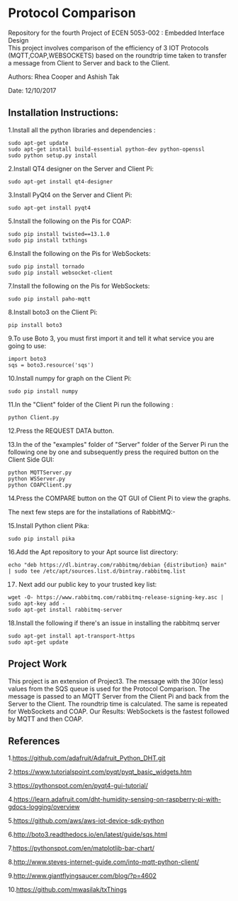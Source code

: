Protocol Comparison
==================================
Repository for the fourth Project of ECEN 5053-002 : Embedded Interface Design   
This project involves comparison of the efficiency of 3 IOT Protocols (MQTT,COAP,WEBSOCKETS) based on the roundtrip time taken to transfer a message from Client to Server and back to the Client.


Authors: Rhea Cooper and Ashish Tak

Date: 12/10/2017

Installation Instructions:
--------------------------------
1.Install all the python libraries and dependencies :
``````````````````````````````````````````````````````````` 
sudo apt-get update
sudo apt-get install build-essential python-dev python-openssl
sudo python setup.py install
`````````````````````````````````````````````````````````````             
2.Install QT4 designer on the Server and Client Pi:
```````````````````````````````````````````````````````````
sudo apt-get install qt4-designer
```````````````````````````````````````````````````````````
3.Install PyQt4 on the Server and Client Pi: 
```````````````````````````````````````````````````````````
sudo apt-get install pyqt4
```````````````````````````````````````````````````````````
5.Install the following on the Pis for COAP:
```````````````````````````````````````````````````````````
sudo pip install twisted==13.1.0
sudo pip install txthings
```````````````````````````````````````````````````````````
6.Install the following on the Pis for WebSockets:
```````````````````````````````````````````````````````````
sudo pip install tornado
sudo pip install websocket-client
```````````````````````````````````````````````````````````
7.Install the following on the Pis for WebSockets:
```````````````````````````````````````````````````````````
sudo pip install paho-mqtt
```````````````````````````````````````````````````````````
8.Install boto3 on the Client Pi: 
```````````````````````````````````````````````````````````
pip install boto3
```````````````````````````````````````````````````````````
9.To use Boto 3, you must first import it and tell it what service you are going to use:
```````````````````````````````````````````````````````````
import boto3
sqs = boto3.resource('sqs')
```````````````````````````````````````````````````````````
10.Install numpy for graph on the Client Pi:
```````````````````````````````````````````````````````````
sudo pip install numpy
```````````````````````````````````````````````````````````
11.In the "Client" folder of the Client Pi run the following :
```````````````````````````````````````````````````````````
python Client.py
```````````````````````````````````````````````````````````
12.Press the REQUEST DATA button.

13.In the of the "examples" folder of "Server" folder of the Server Pi run the following one by one and subsequently press the required button on the Client Side GUI:
```````````````````````````````````````````````````````````
python MQTTServer.py
python WSServer.py
python COAPClient.py
```````````````````````````````````````````````````````````
14.Press the COMPARE button on the QT GUI of Client Pi to view the graphs.

The next few steps are for the installations of RabbitMQ:-

15.Install Python client Pika:
```````````````````````````````````````````````````````````
sudo pip install pika
```````````````````````````````````````````````````````````
16.Add the Apt repository to your Apt source list directory:
```````````````````````````````````````````````````````````
echo "deb https://dl.bintray.com/rabbitmq/debian {distribution} main" | sudo tee /etc/apt/sources.list.d/bintray.rabbitmq.list
```````````````````````````````````````````````````````````
17. Next add our public key to your trusted key list:
```````````````````````````````````````````````````````````
wget -O- https://www.rabbitmq.com/rabbitmq-release-signing-key.asc | 
sudo apt-key add -
sudo apt-get install rabbitmq-server
```````````````````````````````````````````````````````````
18.Install the following if there's an issue in installing the rabbitmq server
```````````````````````````````````````````````````````````
sudo apt-get install apt-transport-https 
sudo apt-get update
```````````````````````````````````````````````````````````



Project Work
---------------------------------
This project is an extension of Project3. The message with the 30(or less) values from the SQS queue is used for the Protocol Comparison. The message is passed to an MQTT Server from the Client Pi and back from the Server to the Client. The roundtrip time is calculated. 
The same is repeated for WebSockets and COAP. 
Our Results:
WebSockets is the fastest followed by MQTT and then COAP.


 

References
-------------------------------------------------
1.https://github.com/adafruit/Adafruit_Python_DHT.git

2.https://www.tutorialspoint.com/pyqt/pyqt_basic_widgets.htm

3.https://pythonspot.com/en/pyqt4-gui-tutorial/

4.https://learn.adafruit.com/dht-humidity-sensing-on-raspberry-pi-with-gdocs-logging/overview

5.https://github.com/aws/aws-iot-device-sdk-python

6.http://boto3.readthedocs.io/en/latest/guide/sqs.html

7.https://pythonspot.com/en/matplotlib-bar-chart/

8.http://www.steves-internet-guide.com/into-mqtt-python-client/

9.http://www.giantflyingsaucer.com/blog/?p=4602

10.https://github.com/mwasilak/txThings





